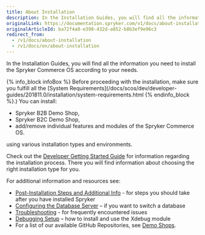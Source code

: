 ```yaml
---
title: About Installation
description: In the Installation Guides, you will find all the information you need to install the Spryker Commerce OS according to your needs.
originalLink: https://documentation.spryker.com/v1/docs/about-installation
originalArticleId: ba72f4a0-e398-432d-a852-b8b3ef9e96c3
redirect_from:
  - /v1/docs/about-installation
  - /v1/docs/en/about-installation
---
```


In the Installation Guides, you will find all the information you need to install the Spryker Commerce OS according to your needs.

{% info_block infoBox %}
Before proceeding with the installation, make sure you fulfill all the [System Requirements](/docs/scos/dev/developer-guides/201811.0/installation/system-requirements.html
{% endinfo_block %}.)
You can install:

* Spryker B2B Demo Shop,
* Spryker B2C Demo Shop,
* add/remove individual features and modules of the Spryker Commerce OS.

using various installation types and environments.
 
Check out the [Developer Getting Started Guide](/docs/scos/dev/developer-guides/201811.0/installation/developer-getting-started-guide.html) for information regarding the installation process. There you will find information about choosing the right installation type for you.

For additional information and resources see:

* [Post-Installation Steps and Additional Info](/docs/scos/dev/developer-guides/201811.0/installation/post-installation-steps-and-additional-info.html) - for steps you should take after you have installed Spryker
* [Configuring the Database Server](/docs/scos/dev/developer-guides/201811.0/installation/configuring-the-database-server.html) – if you want to switch a database
* [Troubleshooting](/docs/scos/dev/developer-guides/201811.0/installation/troubleshooting.html) - for frequently encountered issues
* [Debugging Setup](/docs/scos/dev/developer-guides/201811.0/installation/debugging/debugging-setup.html) – how to install and use the Xdebug module
* For a list of our available GitHub Repositories, see [Demo Shops](/docs/scos/user/about-spryker/201811.0/demo-shops.html).
